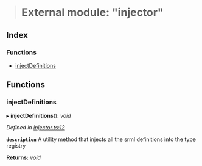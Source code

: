 > # External module: "injector"

## Index

### Functions

* [injectDefinitions](_injector_.md#injectdefinitions)

## Functions

###  injectDefinitions

▸ **injectDefinitions**(): *void*

*Defined in [injector.ts:12](https://github.com/polkadot-js/api/blob/debb1dc/packages/types/src/injector.ts#L12)*

**`description`** A utility method that injects all the srml definitions into the type registry

**Returns:** *void*
